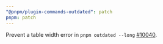 ```yaml
---
"@pnpm/plugin-commands-outdated": patch
pnpm: patch
---
```


Prevent a table width error in `pnpm outdated --long` [#10040](https://github.com/pnpm/pnpm/issues/10040).